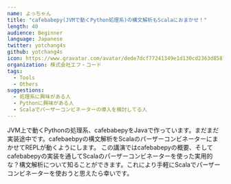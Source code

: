 ```yaml
---
name: よっちゃん
title: "cafebabepy(JVMで動くPython処理系)の構文解析もScalaにおまかせ！"
length: 40
audience: Beginner
language: Japanese
twitter: yotchang4s
github: yotchang4s
icon: https://www.gravatar.com/avatar/dede7dcf77241349e1d130cd2363d858?s=200
organization: 株式会社エフ・コード
tags:
  - Tools
  - Others
suggestions:
  - 処理系に興味がある人
  - Pythonに興味がある人
  - Scalaでパーザーコンビネーターの導入を検討してる人
---
```

JVM上で動くPythonの処理系、cafebabepyをJavaで作っています。まだまだ実装途中です。cafebaebpyの構文解析をScalaのパーザーコンビネーターにまかせてREPLが動くようにします。
この講演ではcafebabepyの概要、そしてcafebabepyの実装を通してScalaのパーザーコンビネーターを使った実用的な？構文解析について知ることができます。これにより手軽にScalaでパーザーコンビネーターを使おうと思えたら幸いです。
